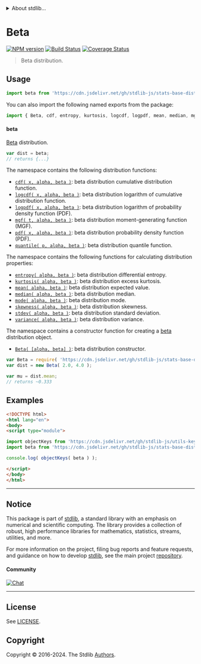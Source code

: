<!--

@license Apache-2.0

Copyright (c) 2018 The Stdlib Authors.

Licensed under the Apache License, Version 2.0 (the "License");
you may not use this file except in compliance with the License.
You may obtain a copy of the License at

   http://www.apache.org/licenses/LICENSE-2.0

Unless required by applicable law or agreed to in writing, software
distributed under the License is distributed on an "AS IS" BASIS,
WITHOUT WARRANTIES OR CONDITIONS OF ANY KIND, either express or implied.
See the License for the specific language governing permissions and
limitations under the License.

-->


<details>
  <summary>
    About stdlib...
  </summary>
  <p>We believe in a future in which the web is a preferred environment for numerical computation. To help realize this future, we've built stdlib. stdlib is a standard library, with an emphasis on numerical and scientific computation, written in JavaScript (and C) for execution in browsers and in Node.js.</p>
  <p>The library is fully decomposable, being architected in such a way that you can swap out and mix and match APIs and functionality to cater to your exact preferences and use cases.</p>
  <p>When you use stdlib, you can be absolutely certain that you are using the most thorough, rigorous, well-written, studied, documented, tested, measured, and high-quality code out there.</p>
  <p>To join us in bringing numerical computing to the web, get started by checking us out on <a href="https://github.com/stdlib-js/stdlib">GitHub</a>, and please consider <a href="https://opencollective.com/stdlib">financially supporting stdlib</a>. We greatly appreciate your continued support!</p>
</details>

# Beta

[![NPM version][npm-image]][npm-url] [![Build Status][test-image]][test-url] [![Coverage Status][coverage-image]][coverage-url] <!-- [![dependencies][dependencies-image]][dependencies-url] -->

> Beta distribution.



<section class="usage">

## Usage

```javascript
import beta from 'https://cdn.jsdelivr.net/gh/stdlib-js/stats-base-dists-beta@v0.2.0-esm/index.mjs';
```

You can also import the following named exports from the package:

```javascript
import { Beta, cdf, entropy, kurtosis, logcdf, logpdf, mean, median, mgf, mode, pdf, quantile, skewness, stdev, variance } from 'https://cdn.jsdelivr.net/gh/stdlib-js/stats-base-dists-beta@v0.2.0-esm/index.mjs';
```

#### beta

[Beta][beta-distribution] distribution.

```javascript
var dist = beta;
// returns {...}
```

The namespace contains the following distribution functions:

<!-- <toc pattern="*+(cdf|pdf|mgf|quantile)*"> -->

<div class="namespace-toc">

-   <span class="signature">[`cdf( x, alpha, beta )`][@stdlib/stats/base/dists/beta/cdf]</span><span class="delimiter">: </span><span class="description">beta distribution cumulative distribution function.</span>
-   <span class="signature">[`logcdf( x, alpha, beta )`][@stdlib/stats/base/dists/beta/logcdf]</span><span class="delimiter">: </span><span class="description">beta distribution logarithm of cumulative distribution function.</span>
-   <span class="signature">[`logpdf( x, alpha, beta )`][@stdlib/stats/base/dists/beta/logpdf]</span><span class="delimiter">: </span><span class="description">beta distribution logarithm of probability density function (PDF).</span>
-   <span class="signature">[`mgf( t, alpha, beta )`][@stdlib/stats/base/dists/beta/mgf]</span><span class="delimiter">: </span><span class="description">beta distribution moment-generating function (MGF).</span>
-   <span class="signature">[`pdf( x, alpha, beta )`][@stdlib/stats/base/dists/beta/pdf]</span><span class="delimiter">: </span><span class="description">beta distribution probability density function (PDF).</span>
-   <span class="signature">[`quantile( p, alpha, beta )`][@stdlib/stats/base/dists/beta/quantile]</span><span class="delimiter">: </span><span class="description">beta distribution quantile function.</span>

</div>

<!-- </toc> -->

The namespace contains the following functions for calculating distribution properties:

<!-- <toc pattern="*+(entropy|kurtosis|mean|median|mode|skewness|stdev|variance)*"> -->

<div class="namespace-toc">

-   <span class="signature">[`entropy( alpha, beta )`][@stdlib/stats/base/dists/beta/entropy]</span><span class="delimiter">: </span><span class="description">beta distribution differential entropy.</span>
-   <span class="signature">[`kurtosis( alpha, beta )`][@stdlib/stats/base/dists/beta/kurtosis]</span><span class="delimiter">: </span><span class="description">beta distribution excess kurtosis.</span>
-   <span class="signature">[`mean( alpha, beta )`][@stdlib/stats/base/dists/beta/mean]</span><span class="delimiter">: </span><span class="description">beta distribution expected value.</span>
-   <span class="signature">[`median( alpha, beta )`][@stdlib/stats/base/dists/beta/median]</span><span class="delimiter">: </span><span class="description">beta distribution median.</span>
-   <span class="signature">[`mode( alpha, beta )`][@stdlib/stats/base/dists/beta/mode]</span><span class="delimiter">: </span><span class="description">beta distribution mode.</span>
-   <span class="signature">[`skewness( alpha, beta )`][@stdlib/stats/base/dists/beta/skewness]</span><span class="delimiter">: </span><span class="description">beta distribution skewness.</span>
-   <span class="signature">[`stdev( alpha, beta )`][@stdlib/stats/base/dists/beta/stdev]</span><span class="delimiter">: </span><span class="description">beta distribution standard deviation.</span>
-   <span class="signature">[`variance( alpha, beta )`][@stdlib/stats/base/dists/beta/variance]</span><span class="delimiter">: </span><span class="description">beta distribution variance.</span>

</div>

<!-- </toc> -->

The namespace contains a constructor function for creating a [beta][beta-distribution] distribution object.

<!-- <toc pattern="*ctor*"> -->

<div class="namespace-toc">

-   <span class="signature">[`Beta( [alpha, beta] )`][@stdlib/stats/base/dists/beta/ctor]</span><span class="delimiter">: </span><span class="description">beta distribution constructor.</span>

</div>

<!-- </toc> -->

```javascript
var Beta = require( 'https://cdn.jsdelivr.net/gh/stdlib-js/stats-base-dists-beta' ).Beta;
var dist = new Beta( 2.0, 4.0 );

var mu = dist.mean;
// returns ~0.333
```

</section>

<!-- /.usage -->

<section class="examples">

## Examples

<!-- TODO: better examples -->

<!-- eslint no-undef: "error" -->

```html
<!DOCTYPE html>
<html lang="en">
<body>
<script type="module">

import objectKeys from 'https://cdn.jsdelivr.net/gh/stdlib-js/utils-keys@esm/index.mjs';
import beta from 'https://cdn.jsdelivr.net/gh/stdlib-js/stats-base-dists-beta@v0.2.0-esm/index.mjs';

console.log( objectKeys( beta ) );

</script>
</body>
</html>
```

</section>

<!-- /.examples -->

<!-- Section for related `stdlib` packages. Do not manually edit this section, as it is automatically populated. -->

<section class="related">

</section>

<!-- /.related -->

<!-- Section for all links. Make sure to keep an empty line after the `section` element and another before the `/section` close. -->


<section class="main-repo" >

* * *

## Notice

This package is part of [stdlib][stdlib], a standard library with an emphasis on numerical and scientific computing. The library provides a collection of robust, high performance libraries for mathematics, statistics, streams, utilities, and more.

For more information on the project, filing bug reports and feature requests, and guidance on how to develop [stdlib][stdlib], see the main project [repository][stdlib].

#### Community

[![Chat][chat-image]][chat-url]

---

## License

See [LICENSE][stdlib-license].


## Copyright

Copyright &copy; 2016-2024. The Stdlib [Authors][stdlib-authors].

</section>

<!-- /.stdlib -->

<!-- Section for all links. Make sure to keep an empty line after the `section` element and another before the `/section` close. -->

<section class="links">

[npm-image]: http://img.shields.io/npm/v/@stdlib/stats-base-dists-beta.svg
[npm-url]: https://npmjs.org/package/@stdlib/stats-base-dists-beta

[test-image]: https://github.com/stdlib-js/stats-base-dists-beta/actions/workflows/test.yml/badge.svg?branch=v0.2.0
[test-url]: https://github.com/stdlib-js/stats-base-dists-beta/actions/workflows/test.yml?query=branch:v0.2.0

[coverage-image]: https://img.shields.io/codecov/c/github/stdlib-js/stats-base-dists-beta/main.svg
[coverage-url]: https://codecov.io/github/stdlib-js/stats-base-dists-beta?branch=main

<!--

[dependencies-image]: https://img.shields.io/david/stdlib-js/stats-base-dists-beta.svg
[dependencies-url]: https://david-dm.org/stdlib-js/stats-base-dists-beta/main

-->

[chat-image]: https://img.shields.io/gitter/room/stdlib-js/stdlib.svg
[chat-url]: https://app.gitter.im/#/room/#stdlib-js_stdlib:gitter.im

[stdlib]: https://github.com/stdlib-js/stdlib

[stdlib-authors]: https://github.com/stdlib-js/stdlib/graphs/contributors

[umd]: https://github.com/umdjs/umd
[es-module]: https://developer.mozilla.org/en-US/docs/Web/JavaScript/Guide/Modules

[deno-url]: https://github.com/stdlib-js/stats-base-dists-beta/tree/deno
[deno-readme]: https://github.com/stdlib-js/stats-base-dists-beta/blob/deno/README.md
[umd-url]: https://github.com/stdlib-js/stats-base-dists-beta/tree/umd
[umd-readme]: https://github.com/stdlib-js/stats-base-dists-beta/blob/umd/README.md
[esm-url]: https://github.com/stdlib-js/stats-base-dists-beta/tree/esm
[esm-readme]: https://github.com/stdlib-js/stats-base-dists-beta/blob/esm/README.md
[branches-url]: https://github.com/stdlib-js/stats-base-dists-beta/blob/main/branches.md

[stdlib-license]: https://raw.githubusercontent.com/stdlib-js/stats-base-dists-beta/main/LICENSE

[beta-distribution]: https://en.wikipedia.org/wiki/Beta_distribution

<!-- <toc-links> -->

[@stdlib/stats/base/dists/beta/ctor]: https://github.com/stdlib-js/stats-base-dists-beta-ctor/tree/esm

[@stdlib/stats/base/dists/beta/entropy]: https://github.com/stdlib-js/stats-base-dists-beta-entropy/tree/esm

[@stdlib/stats/base/dists/beta/kurtosis]: https://github.com/stdlib-js/stats-base-dists-beta-kurtosis/tree/esm

[@stdlib/stats/base/dists/beta/mean]: https://github.com/stdlib-js/stats-base-dists-beta-mean/tree/esm

[@stdlib/stats/base/dists/beta/median]: https://github.com/stdlib-js/stats-base-dists-beta-median/tree/esm

[@stdlib/stats/base/dists/beta/mode]: https://github.com/stdlib-js/stats-base-dists-beta-mode/tree/esm

[@stdlib/stats/base/dists/beta/skewness]: https://github.com/stdlib-js/stats-base-dists-beta-skewness/tree/esm

[@stdlib/stats/base/dists/beta/stdev]: https://github.com/stdlib-js/stats-base-dists-beta-stdev/tree/esm

[@stdlib/stats/base/dists/beta/variance]: https://github.com/stdlib-js/stats-base-dists-beta-variance/tree/esm

[@stdlib/stats/base/dists/beta/cdf]: https://github.com/stdlib-js/stats-base-dists-beta-cdf/tree/esm

[@stdlib/stats/base/dists/beta/logcdf]: https://github.com/stdlib-js/stats-base-dists-beta-logcdf/tree/esm

[@stdlib/stats/base/dists/beta/logpdf]: https://github.com/stdlib-js/stats-base-dists-beta-logpdf/tree/esm

[@stdlib/stats/base/dists/beta/mgf]: https://github.com/stdlib-js/stats-base-dists-beta-mgf/tree/esm

[@stdlib/stats/base/dists/beta/pdf]: https://github.com/stdlib-js/stats-base-dists-beta-pdf/tree/esm

[@stdlib/stats/base/dists/beta/quantile]: https://github.com/stdlib-js/stats-base-dists-beta-quantile/tree/esm

<!-- </toc-links> -->

</section>

<!-- /.links -->
